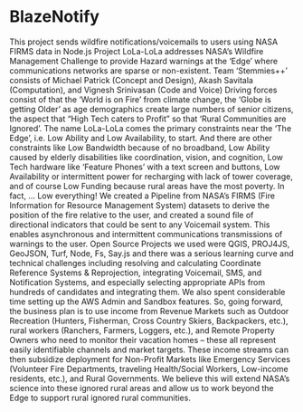 # BlazeNotify
This project sends wildfire notifications/voicemails to users using NASA FIRMS data in Node.js
Project LoLa-LoLa addresses NASA’s Wildfire Management Challenge to provide Hazard warnings at the ‘Edge’ where communications networks are sparse or non-existent. 
Team ‘Stemmies++’ consists of Michael Patrick  (Concept and Design), Akash Savitala (Computation), and Vignesh Srinivasan (Code and Voice) 
Driving forces consist of that the ‘World is on Fire’ from climate change, the ‘Globe is getting Older’ as age demographics create large numbers of senior citizens, the aspect that “High Tech caters to Profit” so that ‘Rural Communities are Ignored’. 
The name LoLa-LoLa comes the primary constraints near the ‘The Edge’, i.e. Low Ability and Low Availability, to start. And there are other constraints like Low Bandwidth because of no broadband, Low Ability caused by elderly disabilities like coordination, vision, and cognition, Low Tech hardware like ‘Feature Phones’ with a text screen and buttons, Low Availability or intermittent power for recharging with lack of tower coverage, and of course Low Funding because rural areas have the most poverty. 
In fact, … Low everything!
We created a Pipeline from NASA’s FIRMS (Fire Information for Resource Management System) datasets to derive the position of the fire relative to the user, and created a sound file of directional indicators that could be sent to any Voicemail system. This enables asynchronous and intermittent communications transmissions of warnings to the user. 
Open Source Projects we used were QGIS, PROJ4JS, GeoJSON, Turf, Node, Fs, Say.js and there was a serious learning curve and technical challenges including resolving and calculating Coordinate Reference Systems & Reprojection, integrating Voicemail, SMS, and Notification Systems, and especially selecting appropriate APIs from hundreds of candidates and integrating them. We also spent considerable time setting up the AWS Admin and Sandbox features. 
So, going forward, the business plan is to use income from Revenue Markets such as Outdoor Recreation (Hunters, Fisherman, Cross Country Skiers, Backpackers, etc.), rural workers (Ranchers, Farmers, Loggers, etc.), and Remote Property Owners who need to monitor their vacation homes – these all represent easily identifiable channels and market targets.
These income streams can then subsidize deployment for Non-Profit Markets like Emergency Services (Volunteer Fire Departments, traveling Health/Social Workers, Low-income residents, etc.), and Rural Governments.
We believe this will extend NASA’s science into these ignored rural areas and allow us to work beyond the Edge to support rural ignored rural communities.
